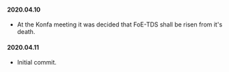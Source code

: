 #### 2020.04.10 ####
+ At the Konfa meeting it was decided that FoE-TDS shall be risen from it's death.
#### 2020.04.11 ####
+ Initial commit.
